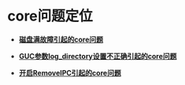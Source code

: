 # core问题定位<a name="ZH-CN_TOPIC_0244850161"></a>

-   **[磁盘满故障引起的core问题](磁盘满故障引起的core问题.md)**  

-   **[GUC参数log\_directory设置不正确引起的core问题](GUC参数log_directory设置不正确引起的core问题.md)**  

-   **[开启RemoveIPC引起的core问题](开启RemoveIPC引起的core问题.md)**  
